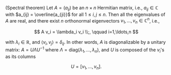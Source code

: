 (Spectral theorem) Let $A=(a_{ij})$ be an $n\times n$ Hermitian matrix, i.e., $a_{ij} \in \mathbb{C}$ with $a_{ij} = \overline{a_{ji}}$ for all $1 \leq i, j \leq n$. Then all the eigenvalues of $A$ are real, and there exist $n$ orthonormal eigenvectors $v_1, \ldots, v_n \in \mathbb{C}^n$, i.e.,

$$
A v_i = \lambda_i v_i \\;, \qquad i=1,\ldots,n
$$

with $\lambda_i \in \mathbb{R}$, and $\langle v_i, v_j \rangle = \delta_{ij}$. In other words, $A$ is diagonalizable by a unitary matrix: $A = U \Lambda U^{-1}$ where $\Lambda = \text{diag}(\lambda_1, \ldots, \lambda_n)$, and $U$ is composed of the $v_i$'s as its columns

$$
U = [v_1, \ldots, v_n].
$$
